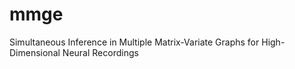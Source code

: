 # mmge
Simultaneous Inference in Multiple Matrix-Variate Graphs for High-Dimensional Neural Recordings

